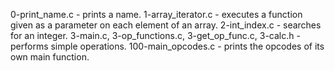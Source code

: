 0-print_name.c - prints a name.
1-array_iterator.c - executes a function given as a parameter on each element of an array.
2-int_index.c - searches for an integer.
3-main.c, 3-op_functions.c, 3-get_op_func.c, 3-calc.h - performs simple operations.
100-main_opcodes.c - prints the opcodes of its own main function.
